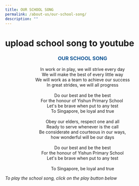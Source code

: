 ```yaml
---
title: OUR SCHOOL SONG
permalink: /about-us/our-school-song/
description: ""
---
```

# upload school song to youtube

### <center><span style="color: rgb(11, 83, 148)"> OUR SCHOOL SONG</span></center>

<center>In work or in play, we will strive every day<br>We will make the best of every little way<br>We will work as a team to achieve our success<br>In great strides, we will all progress<br><br>Do our best and be the best<br>For the honour of Yishun Primary School <br>Let's be brave when put to any test<br>To Singapore, be loyal and true<br><br>Obey our elders, respect one and all<br>Ready to serve whenever is the call<br>Be considerate and courteous in our ways,<br>how wonderful will be our days<br><br>Do our best and be the best<br>For the honour of Yishun Primary School<br>Let's be brave when put to any test<br><br>To Singapore, be loyal and true</center>

_To play the school song, click on the play button below_